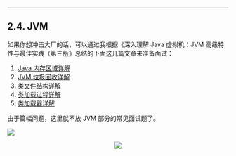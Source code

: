 ------



## 2.4. JVM

如果你想冲击大厂的话，可以通过我根据《深入理解 Java 虚拟机：JVM 高级特性与最佳实践（第三版》总结的下面这几篇文章来准备面试：

1. [Java 内存区域详解](https://javaguide.cn/java/jvm/memory-area.html)
2. [JVM 垃圾回收详解](https://javaguide.cn/java/jvm/jvm-garbage-collection.html)
3. [类文件结构详解](https://javaguide.cn/java/jvm/class-file-structure.html)
4. [类加载过程详解](https://javaguide.cn/java/jvm/class-loading-process.html)
5. [类加载器详解](https://javaguide.cn/java/jvm/classloader.html)

由于篇幅问题，这里就不放 JVM 部分的常见面试题了。

![](https://img-blog.csdnimg.cn/afb9d3be87c64179b8134bc298d33b45.png)

<div align="center">   
    <img src="https://guide-blog-images.oss-cn-shenzhen.aliyuncs.com/github/javaguide/gongzhonghaoxuanchuan.png" style="margin: 0 auto;" />  
</div>